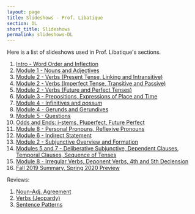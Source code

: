 ```yaml
---
layout: page
title: Slideshows - Prof. Libatique
section: DL
short_title: Slideshows
permalink: slideshows-DL
---
```


Here is a list of slideshows used in Prof. Libatique's sections.

1. [Intro - Word Order and Inflection](https://docs.google.com/presentation/d/1VQkjCCkiuoqkL7gb7aS-CRrexJFdRrML7AyoxXZXVlE/edit?usp=sharing)
2. [Module 1 - Nouns and Adjectives](https://docs.google.com/presentation/d/1i6lD7ucfvu0cwp-W9F3Miv7j16SBv6M9xfk1EezfsqM/edit?usp=sharing)
3. [Module 2 - Verbs (Present Tense, Linking and Intransitive)](https://docs.google.com/presentation/d/1BQaO_nv-8trbLUXZPfxVzKkANMrHtU2zMzNteGSGxmI/edit?usp=sharing)
4. [Module 2 - Verbs (Imperfect Tense, Transitive and Passive)](https://docs.google.com/presentation/d/13i5SkMCLDS___KaGJxfzVkWkJI1NMHJALit0HvjiKx8/edit?usp=sharing)
5. [Module 2 - Verbs (Future and Perfect Tenses)](https://docs.google.com/presentation/d/1nueTg3gk_S3ct_anbjRCzksZzp5gaxJSWr7qgSkKMNA/edit?usp=sharing)
6. [Module 3 - Prepositions, Expressions of Place and Time](https://docs.google.com/presentation/d/1JR-iP8sTG-xoI99MQLozALBsox0ySMpYxFmbeVfdtY8/edit?usp=sharing)
7. [Module 4 - Infinitives and *possum*](https://docs.google.com/presentation/d/1zcfbtPHKpewu5cAtvy6dcw-9cQK7xnr2l1FEpXqWLpM/edit?usp=sharing)
8. [Module 4 - Gerunds and Gerundives](https://docs.google.com/presentation/d/1O0RUelFl7l0o7CeLWy3-zAY4gZ9iHJC03mZamMKD37w/edit?usp=sharing)
9. [Module 5 - Questions](https://docs.google.com/presentation/d/1R6UFWCQASiNqhRxQMCTMzIeXA_hNWuraLPp8ckBRXUI/edit?usp=sharing)
10. [Odds and Ends: i-stems, Pluperfect, Future Perfect](https://docs.google.com/presentation/d/1whxI7-S2VoVSP7C5bVP09fZC0TW3nxthYMuBhTTLrT4/edit?usp=sharing)
11. [Module 8 - Personal Pronouns, Reflexive Pronouns](https://docs.google.com/presentation/d/16UPHR3LsBMKp9qSX0JqbqfGOzFaFhpwMzhe35H_OPWs/edit?usp=sharing)
12. [Module 6 - Indirect Statement](https://docs.google.com/presentation/d/1QA2Lj3tx4o6onQhbe0mnaxywlL9qBy13qGRas3AQNMM/edit?usp=sharing)
13. [Module 2 - Subjunctive Overview and Formation](https://docs.google.com/presentation/d/1JPs8ZhndSDU9WrY-bdm8qSXwzpjpb7jkgkhEa8dmRLQ/edit?usp=sharing)
14. [Modules 5 and 7 - Deliberative Subjunctive, Dependent Clauses, Temporal Clauses, Sequence of Tenses](https://docs.google.com/presentation/d/1XVGEt-cZNMP9q-zwvfN6TBlzY0Cy6W8I90BZaz9Zx1w/edit?usp=sharing)
15. [Module 8 - Irregular Verbs, Deponent Verbs, 4th and 5th Declension](https://docs.google.com/presentation/d/17_bn4tFiuDBu95RgrcfLFQQTmSVOsop7kwXx1iBYnBA/edit?usp=sharing)
16. [Fall 2019 Summary, Spring 2020 Preview](https://docs.google.com/presentation/d/1fYQ8eDc8HrmHJjM88AzAEQlzfcyM7zPlqFNbEgSsDDA/edit?usp=sharing)

Reviews:
1. [Noun-Adj. Agreement](https://docs.google.com/presentation/d/1EkCLQJZY03byyxmrzuXVWRN9zE281z98HIlLdOn96s8/edit?usp=sharing)
2. [Verbs (Jeopardy)](https://jeopardylabs.com/play/verb-review-latn-101-fall-2019)
3. [Sentence Patterns](https://docs.google.com/presentation/d/1mOau19BxI9SLKNxffFgz0TsXI00XwdYfEyvE9sP6WiI/edit?usp=sharing)
